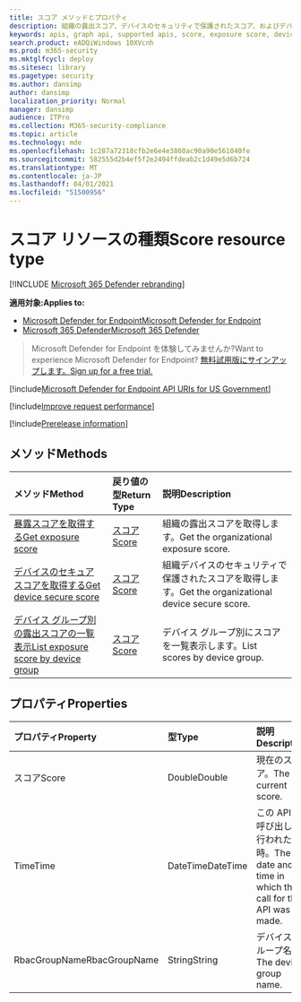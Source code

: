 ```yaml
---
title: スコア メソッドとプロパティ
description: 組織の露出スコア、デバイスのセキュリティで保護されたスコア、およびデバイス グループ別の露出スコアを取得します。
keywords: apis, graph api, supported apis, score, exposure score, device secure score, exposure score by device group
search.product: eADQiWindows 10XVcnh
ms.prod: m365-security
ms.mktglfcycl: deploy
ms.sitesec: library
ms.pagetype: security
ms.author: dansimp
author: dansimp
localization_priority: Normal
manager: dansimp
audience: ITPro
ms.collection: M365-security-compliance
ms.topic: article
ms.technology: mde
ms.openlocfilehash: 1c287a72318cfb2e6e4e3860ac90a90e561040fe
ms.sourcegitcommit: 582555d2b4ef5f2e2494ffdeab2c1d49e5d6b724
ms.translationtype: MT
ms.contentlocale: ja-JP
ms.lasthandoff: 04/01/2021
ms.locfileid: "51500956"
---
```

# <a name="score-resource-type"></a><span data-ttu-id="6d7c1-104">スコア リソースの種類</span><span class="sxs-lookup"><span data-stu-id="6d7c1-104">Score resource type</span></span>

[!INCLUDE [Microsoft 365 Defender rebranding](../../includes/microsoft-defender.md)]


<span data-ttu-id="6d7c1-105">**適用対象:**</span><span class="sxs-lookup"><span data-stu-id="6d7c1-105">**Applies to:**</span></span>
- [<span data-ttu-id="6d7c1-106">Microsoft Defender for Endpoint</span><span class="sxs-lookup"><span data-stu-id="6d7c1-106">Microsoft Defender for Endpoint</span></span>](https://go.microsoft.com/fwlink/?linkid=2154037)
- [<span data-ttu-id="6d7c1-107">Microsoft 365 Defender</span><span class="sxs-lookup"><span data-stu-id="6d7c1-107">Microsoft 365 Defender</span></span>](https://go.microsoft.com/fwlink/?linkid=2118804)

> <span data-ttu-id="6d7c1-108">Microsoft Defender for Endpoint を体験してみませんか?</span><span class="sxs-lookup"><span data-stu-id="6d7c1-108">Want to experience Microsoft Defender for Endpoint?</span></span> [<span data-ttu-id="6d7c1-109">無料試用版にサインアップします。</span><span class="sxs-lookup"><span data-stu-id="6d7c1-109">Sign up for a free trial.</span></span>](https://www.microsoft.com/microsoft-365/windows/microsoft-defender-atp?ocid=docs-wdatp-exposedapis-abovefoldlink) 

[!include[Microsoft Defender for Endpoint API URIs for US Government](../../includes/microsoft-defender-api-usgov.md)]

[!include[Improve request performance](../../includes/improve-request-performance.md)]


[!include[Prerelease information](../../includes/prerelease.md)]

## <a name="methods"></a><span data-ttu-id="6d7c1-110">メソッド</span><span class="sxs-lookup"><span data-stu-id="6d7c1-110">Methods</span></span>

<span data-ttu-id="6d7c1-111">メソッド</span><span class="sxs-lookup"><span data-stu-id="6d7c1-111">Method</span></span> |<span data-ttu-id="6d7c1-112">戻り値の型</span><span class="sxs-lookup"><span data-stu-id="6d7c1-112">Return Type</span></span> |<span data-ttu-id="6d7c1-113">説明</span><span class="sxs-lookup"><span data-stu-id="6d7c1-113">Description</span></span>
:---|:---|:---
[<span data-ttu-id="6d7c1-114">暴露スコアを取得する</span><span class="sxs-lookup"><span data-stu-id="6d7c1-114">Get exposure score</span></span>](get-exposure-score.md) | [<span data-ttu-id="6d7c1-115">スコア</span><span class="sxs-lookup"><span data-stu-id="6d7c1-115">Score</span></span>](score.md) | <span data-ttu-id="6d7c1-116">組織の露出スコアを取得します。</span><span class="sxs-lookup"><span data-stu-id="6d7c1-116">Get the organizational exposure score.</span></span>
[<span data-ttu-id="6d7c1-117">デバイスのセキュア スコアを取得する</span><span class="sxs-lookup"><span data-stu-id="6d7c1-117">Get device secure score</span></span>](get-device-secure-score.md) | [<span data-ttu-id="6d7c1-118">スコア</span><span class="sxs-lookup"><span data-stu-id="6d7c1-118">Score</span></span>](score.md) | <span data-ttu-id="6d7c1-119">組織デバイスのセキュリティで保護されたスコアを取得します。</span><span class="sxs-lookup"><span data-stu-id="6d7c1-119">Get the organizational device secure score.</span></span>
[<span data-ttu-id="6d7c1-120">デバイス グループ別の露出スコアの一覧表示</span><span class="sxs-lookup"><span data-stu-id="6d7c1-120">List exposure score by device group</span></span>](get-machine-group-exposure-score.md)| [<span data-ttu-id="6d7c1-121">スコア</span><span class="sxs-lookup"><span data-stu-id="6d7c1-121">Score</span></span>](score.md) | <span data-ttu-id="6d7c1-122">デバイス グループ別にスコアを一覧表示します。</span><span class="sxs-lookup"><span data-stu-id="6d7c1-122">List scores by device group.</span></span>

## <a name="properties"></a><span data-ttu-id="6d7c1-123">プロパティ</span><span class="sxs-lookup"><span data-stu-id="6d7c1-123">Properties</span></span>

<span data-ttu-id="6d7c1-124">プロパティ</span><span class="sxs-lookup"><span data-stu-id="6d7c1-124">Property</span></span> |  <span data-ttu-id="6d7c1-125">型</span><span class="sxs-lookup"><span data-stu-id="6d7c1-125">Type</span></span>    |   <span data-ttu-id="6d7c1-126">説明</span><span class="sxs-lookup"><span data-stu-id="6d7c1-126">Description</span></span>
:---|:---|:---
<span data-ttu-id="6d7c1-127">スコア</span><span class="sxs-lookup"><span data-stu-id="6d7c1-127">Score</span></span> | <span data-ttu-id="6d7c1-128">Double</span><span class="sxs-lookup"><span data-stu-id="6d7c1-128">Double</span></span> | <span data-ttu-id="6d7c1-129">現在のスコア。</span><span class="sxs-lookup"><span data-stu-id="6d7c1-129">The current score.</span></span>
<span data-ttu-id="6d7c1-130">Time</span><span class="sxs-lookup"><span data-stu-id="6d7c1-130">Time</span></span> | <span data-ttu-id="6d7c1-131">DateTime</span><span class="sxs-lookup"><span data-stu-id="6d7c1-131">DateTime</span></span> | <span data-ttu-id="6d7c1-132">この API の呼び出しが行われた日時。</span><span class="sxs-lookup"><span data-stu-id="6d7c1-132">The date and time in which the call for this API was made.</span></span>
<span data-ttu-id="6d7c1-133">RbacGroupName</span><span class="sxs-lookup"><span data-stu-id="6d7c1-133">RbacGroupName</span></span> | <span data-ttu-id="6d7c1-134">String</span><span class="sxs-lookup"><span data-stu-id="6d7c1-134">String</span></span> | <span data-ttu-id="6d7c1-135">デバイス グループ名。</span><span class="sxs-lookup"><span data-stu-id="6d7c1-135">The device group name.</span></span>
